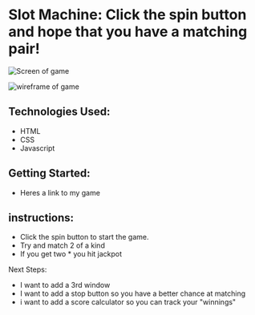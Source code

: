 # Slot Machine: Click the spin button and hope that you have a matching pair!

<!-- Screenshots of final game-->

![Screen of game](#)

<!--Wire Frame goes here-->

![wireframe of game](./images/screenshot.jpg)


## Technologies Used: 
- HTML
- CSS
- Javascript

## Getting Started: 
- Heres a link to my game

## instructions: 
- Click the spin button to start the game.
- Try and match 2 of a kind
- If you get two * you hit jackpot


Next Steps: 
- I want to add a 3rd window
- I want to add a stop button so you have a better chance at matching
- i want to add a score calculator so you can track your "winnings"